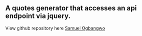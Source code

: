 A quotes generator that accesses an api endpoint via jquery.
---
View github repository here [Samuel Ogbangwo](https://github.com/samkroft/quotes-api-generator)